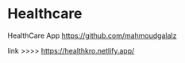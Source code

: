 # Healthcare
HealthCare App
https://github.com/mahmoudgalalz

link >>>> https://healthkro.netlify.app/
